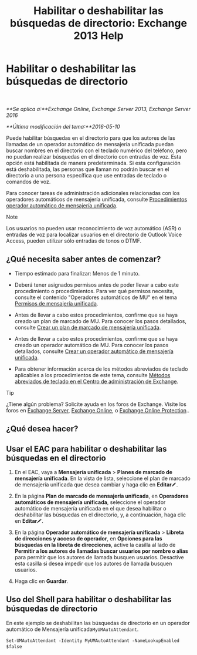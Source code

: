 ﻿---
title: 'Habilitar o deshabilitar las búsquedas de directorio: Exchange 2013 Help'
TOCTitle: Habilitar o deshabilitar las búsquedas de directorio
ms:assetid: c0768815-8578-4385-8d4c-7d1e40304cec
ms:mtpsurl: https://technet.microsoft.com/es-es/library/Ee423557(v=EXCHG.150)
ms:contentKeyID: 52061933
ms.date: 05/22/2018
mtps_version: v=EXCHG.150
ms.translationtype: MT
---

# Habilitar o deshabilitar las búsquedas de directorio

 

_**Se aplica a:**Exchange Online, Exchange Server 2013, Exchange Server 2016_

_**Última modificación del tema:**2016-05-10_

Puede habilitar búsquedas en el directorio para que los autores de las llamadas de un operador automático de mensajería unificada puedan buscar nombres en el directorio con el teclado numérico del teléfono, pero no puedan realizar búsquedas en el directorio con entradas de voz. Esta opción está habilitada de manera predeterminada. Si esta configuración está deshabilitada, las personas que llaman no podrán buscar en el directorio a una persona específica que use entradas de teclado o comandos de voz.

Para conocer tareas de administración adicionales relacionadas con los operadores automáticos de mensajería unificada, consulte [Procedimientos operador automático de mensajería unificada](um-auto-attendant-procedures-exchange-2013-help.md).


> [!NOTE]
> Los usuarios no pueden usar reconocimiento de voz automático (ASR) o entradas de voz para localizar usuarios en el directorio de Outlook Voice Access, pueden utilizar sólo entradas de tonos o DTMF.



## ¿Qué necesita saber antes de comenzar?

  - Tiempo estimado para finalizar: Menos de 1 minuto.

  - Deberá tener asignados permisos antes de poder llevar a cabo este procedimiento o procedimientos. Para ver qué permisos necesita, consulte el contenido "Operadores automáticos de MU" en el tema [Permisos de mensajería unificada](unified-messaging-permissions-exchange-2013-help.md).

  - Antes de llevar a cabo estos procedimientos, confirme que se haya creado un plan de marcado de MU. Para conocer los pasos detallados, consulte [Crear un plan de marcado de mensajería unificada](create-a-um-dial-plan-exchange-2013-help.md).

  - Antes de llevar a cabo estos procedimientos, confirme que se haya creado un operador automático de MU. Para conocer los pasos detallados, consulte [Crear un operador automático de mensajería unificada](create-a-um-auto-attendant-exchange-2013-help.md).

  - Para obtener información acerca de los métodos abreviados de teclado aplicables a los procedimientos de este tema, consulte [Métodos abreviados de teclado en el Centro de administración de Exchange](keyboard-shortcuts-in-the-exchange-admin-center-exchange-online-protection-help.md).


> [!TIP]
> ¿Tiene algún problema? Solicite ayuda en los foros de Exchange. Visite los foros en <A href="https://go.microsoft.com/fwlink/p/?linkid=60612">Exchange Server</A>, <A href="https://go.microsoft.com/fwlink/p/?linkid=267542">Exchange Online</A>, o <A href="https://go.microsoft.com/fwlink/p/?linkid=285351">Exchange Online Protection</A>..



## ¿Qué desea hacer?

## Usar el EAC para habilitar o deshabilitar las búsquedas en el directorio

1.  En el EAC, vaya a **Mensajería unificada** \> **Planes de marcado de mensajería unificada**. En la vista de lista, seleccione el plan de marcado de mensajería unificada que desea cambiar y haga clic en **Editar**![Icono Editar](images/Bb124582.6f53ccb2-1f13-4c02-bea0-30690e6ea71d(EXCHG.150).gif "Icono Editar").

2.  En la página **Plan de marcado de mensajería unificada**, en **Operadores automáticos de mensajería unificada**, seleccione el operador automático de mensajería unificada en el que desea habilitar o deshabilitar las búsquedas en el directorio, y, a continuación, haga clic en **Editar**![Icono Editar](images/Bb124582.6f53ccb2-1f13-4c02-bea0-30690e6ea71d(EXCHG.150).gif "Icono Editar").

3.  En la página **Operador automático de mensajería unificada** \> **Libreta de direcciones y acceso de operador**, en **Opciones para las búsquedas en la libreta de direcciones**, active la casilla al lado de **Permitir a los autores de llamadas buscar usuarios por nombre o alias** para permitir que los autores de llamada busquen usuarios. Desactive esta casilla si desea impedir que los autores de llamada busquen usuarios.

4.  Haga clic en **Guardar**.

## Uso del Shell para habilitar o deshabilitar las búsquedas de directorio

En este ejemplo se deshabilitan las búsquedas de directorio en un operador automático de Mensajería unificada`MyUMAutoAttendant`.

    Set-UMAutoAttendant -Identity MyUMAutoAttendant -NameLookupEnabled $false

